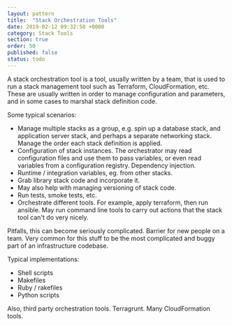 ```yaml
---
layout: pattern
title:  "Stack Orchestration Tools"
date: 2019-02-12 09:32:50 +0000
category: Stack Tools
section: true
order: 50
published: false
status: todo
---
```


A stack orchestration tool is a tool, usually written by a team, that is used to run a stack management tool such as Terraform, CloudFormation, etc. These are usually written in order to manage configuration and parameters, and in some cases to marshal stack definition code.

Some typical scenarios:

- Manage multiple stacks as a group, e.g. spin up a database stack, and application server stack, and perhaps a separate networking stack. Manage the order each stack definition is applied.
- Configuration of stack instances. The orchestrator may read configuration files and use them to pass variables, or even read variables from a configuration registry. Dependency injection.
- Runtime / integration variables, eg. from other stacks.
- Grab library stack code and incorporate it.
- May also help with managing versioning of stack code.
- Run tests, smoke tests, etc.
- Orchestrate different tools. For example, apply terraform, then run ansible. May run command line tools to carry out actions that the stack tool can't do very nicely.

Pitfalls, this can become seriously complicated. Barrier for new people on a team. Very common for this stuff to be the most complicated and buggy part of an infrastructure codebase.

Typical implementations:
- Shell scripts
- Makefiles
- Ruby / rakefiles
- Python scripts

Also, third party orchestration tools. Terragrunt. Many CloudFormation tools.

